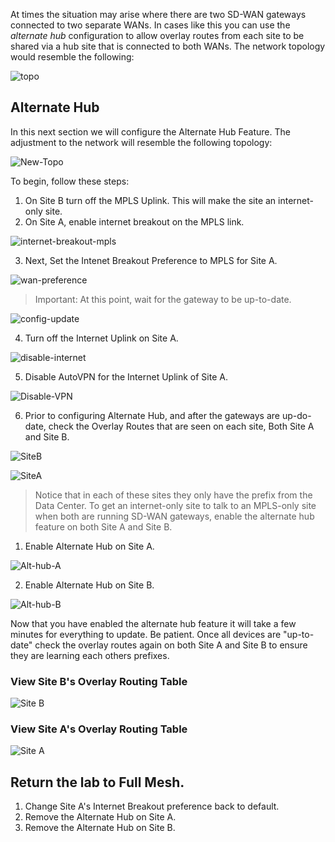 At times the situation may arise where there are two SD-WAN gateways connected to two separate WANs.  In cases like this you can use the *alternate hub* configuration to allow overlay routes from each site to be shared via a hub site that is connected to both WANs.  The network topology would resemble the following:


![topo](http://drop.rvbd-te.com/Photo-2019-05-05-07-34.PNG)

## Alternate Hub

In this next section we will configure the Alternate Hub Feature.  The adjustment to the network will resemble the following topology:

![New-Topo](https://rvbdtech.sharepoint.com/teams/te/SiteAssets/SitePages/Branch-Deployment-Scenarios-Lab/2019-05-01_17-11-53.png)

To begin, follow these steps:

1. On Site B turn off the MPLS Uplink.  This will make the site an internet-only site.
2. On Site A, enable internet breakout on the MPLS link.

![internet-breakout-mpls](https://rvbdtech.sharepoint.com/teams/te/SiteAssets/SitePages/Branch-Deployment-Scenarios-Lab/2019-05-01_16-04-17.png)

3. Next, Set the Intenet Breakout Preference to MPLS for Site A.

![wan-preference](https://rvbdtech.sharepoint.com/teams/te/SiteAssets/SitePages/Branch-Deployment-Scenarios-Lab/2019-05-01_16-09-31.png)

> Important:  At this point, wait for the gateway to be up-to-date.

![config-update](https://rvbdtech.sharepoint.com/teams/te/SiteAssets/SitePages/Branch-Deployment-Scenarios-Lab/2019-05-01_16-09-44.png)

4. Turn off the Internet Uplink on Site A.

![disable-internet](https://rvbdtech.sharepoint.com/teams/te/SiteAssets/SitePages/Branch-Deployment-Scenarios-Lab/2019-05-01_16-10-16.png)

5. Disable AutoVPN for the Internet Uplink of Site A.

![Disable-VPN](https://rvbdtech.sharepoint.com/teams/te/SiteAssets/SitePages/Branch-Deployment-Scenarios-Lab/2019-05-01_16-11-59.png)

6. Prior to configuring Alternate Hub, and after the gateways are up-do-date, check the Overlay Routes that are seen on each site, Both Site A and Site B.

![SiteB](https://rvbdtech.sharepoint.com/teams/te/SiteAssets/SitePages/Branch-Deployment-Scenarios-Lab/2019-05-01_16-26-59.png)

![SiteA](https://rvbdtech.sharepoint.com/teams/te/SiteAssets/SitePages/Branch-Deployment-Scenarios-Lab/2019-05-01_16-27-09.png)

> Notice that in each of these sites they only have the prefix from the Data Center.  To get an internet-only site to talk to an MPLS-only site when both are running SD-WAN gateways, enable the alternate hub feature on both Site A and Site B.

1. Enable Alternate Hub on Site A.

![Alt-hub-A](https://rvbdtech.sharepoint.com/teams/te/SiteAssets/SitePages/Branch-Deployment-Scenarios-Lab/2019-05-01_16-27-50.png)

2. Enable Alternate Hub on Site B.

![Alt-hub-B](https://rvbdtech.sharepoint.com/teams/te/SiteAssets/SitePages/Branch-Deployment-Scenarios-Lab/2019-05-01_16-28-06.png)

Now that you have enabled the alternate hub feature it will take a few minutes for everything to update.  Be patient.  Once all devices are "up-to-date" check the overlay routes again on both Site A and Site B to ensure they are learning each others prefixes.

### View Site B's Overlay Routing Table

![Site B](https://rvbdtech.sharepoint.com/teams/te/SiteAssets/SitePages/Branch-Deployment-Scenarios-Lab/2019-05-01_16-43-45.png)

### View Site A's Overlay Routing Table

![Site A](https://rvbdtech.sharepoint.com/teams/te/SiteAssets/SitePages/Branch-Deployment-Scenarios-Lab/2019-05-01_16-44-03.png)


## Return the lab to Full Mesh.

1. Change Site A's Internet Breakout preference back to default.
2. Remove the Alternate Hub on Site A.
3. Remove the Alternate Hub on Site B.



